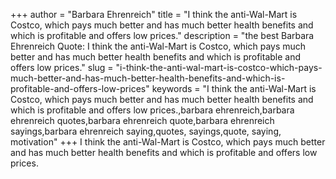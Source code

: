 +++
author = "Barbara Ehrenreich"
title = "I think the anti-Wal-Mart is Costco, which pays much better and has much better health benefits and which is profitable and offers low prices."
description = "the best Barbara Ehrenreich Quote: I think the anti-Wal-Mart is Costco, which pays much better and has much better health benefits and which is profitable and offers low prices."
slug = "i-think-the-anti-wal-mart-is-costco-which-pays-much-better-and-has-much-better-health-benefits-and-which-is-profitable-and-offers-low-prices"
keywords = "I think the anti-Wal-Mart is Costco, which pays much better and has much better health benefits and which is profitable and offers low prices.,barbara ehrenreich,barbara ehrenreich quotes,barbara ehrenreich quote,barbara ehrenreich sayings,barbara ehrenreich saying,quotes, sayings,quote, saying, motivation"
+++
I think the anti-Wal-Mart is Costco, which pays much better and has much better health benefits and which is profitable and offers low prices.
